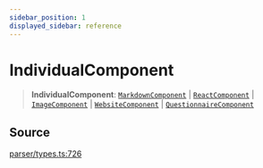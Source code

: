 ```yaml
---
sidebar_position: 1
displayed_sidebar: reference
---
```


# IndividualComponent

> **IndividualComponent**: [`MarkdownComponent`](../interfaces/MarkdownComponent.md) \| [`ReactComponent`](../interfaces/ReactComponent.md) \| [`ImageComponent`](../interfaces/ImageComponent.md) \| [`WebsiteComponent`](../interfaces/WebsiteComponent.md) \| [`QuestionnaireComponent`](../interfaces/QuestionnaireComponent.md)

## Source

[parser/types.ts:726](https://github.com/revisit-studies/study/blob/9c4c113c6f32066618fad726cae4e0ef00a8c851/src/parser/types.ts#L726)
